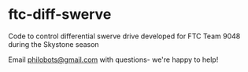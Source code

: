 # ftc-diff-swerve
Code to control differential swerve drive developed for FTC Team 9048 during the Skystone season

Email philobots@gmail.com with questions- we're happy to help!
